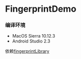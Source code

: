 # FingerprintDemo

### 编译环境
 - MacOS Sierra 10.12.3 
 - Android Studio 2.3

依赖[fingerprintLibrary](https://github.com/niyueming/fingerprintLibrary.git)
